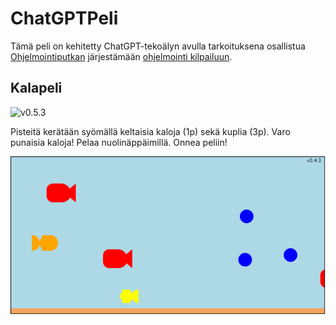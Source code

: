 # ChatGPTPeli
Tämä peli on kehitetty ChatGPT-tekoälyn avulla tarkoituksena osallistua [Ohjelmointiputkan](https://www.ohjelmointiputka.net) järjestämään [ohjelmointi kilpailuun](https://www.ohjelmointiputka.net/kilpa.php?tunnus=2023-gptpeli). 

## Kalapeli
![v0.5.3](https://img.shields.io/badge/version-0.5.3-blue.svg)

Pisteitä kerätään syömällä keltaisia kaloja (1p) sekä kuplia (3p).
Varo punaisia kaloja! Pelaa nuolinäppäimillä. Onnea peliin!

![Kalapeli](kalapeli.png)